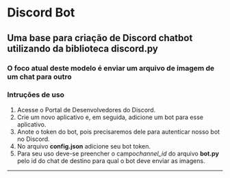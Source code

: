 # Discord Bot

## Uma base para criação de Discord chatbot utilizando da biblioteca discord.py

### O foco atual deste modelo é enviar um arquivo de imagem de um chat para outro


### Intruções de uso
1. Acesse o Portal de Desenvolvedores do Discord.
2. Crie um novo aplicativo e, em seguida, adicione um bot para esse aplicativo.
3. Anote o token do bot, pois precisaremos dele para autenticar nosso bot no Discord.
4. No arquivo **config.json** adicione seu bot token.
5. Para seu uso deve-se preencher o campo*channel_id* do arquivo **bot.py** pelo id do chat de destino para qual o bot deve enviar as imagens.
***
